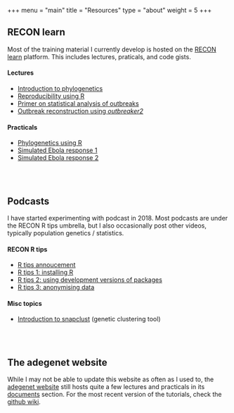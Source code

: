 +++
menu = "main"
title = "Resources"
type = "about"
weight = 5
+++


## RECON learn

Most of the training material I currently develop is hosted on the [RECON
learn](https://reconlearn.netlify.com/) platform. This includes lectures,
praticals, and code gists.

#### Lectures

- [Introduction to phylogenetics](https://reconlearn.netlify.com/post/lecture-phylogenetics/)
- [Reproducibility using R](https://reconlearn.netlify.com/post/reproducibility/)
- [Primer on statistical analysis of outbreaks](https://reconlearn.netlify.com/post/outbreakstatsprimer/)
- [Outbreak reconstruction using *outbreaker2*](https://reconlearn.netlify.com/post/lectureoutbreaker2/)

#### Practicals

- [Phylogenetics using R](https://reconlearn.netlify.com/post/practical-phylogenetics/)
- [Simulated Ebola response 1](https://reconlearn.netlify.com/post/simulated-evd-early/)
- [Simulated Ebola response 2](https://reconlearn.netlify.com/post/practical-ebola-reconstruction/)


<br>
<br>

## Podcasts

I have started experimenting with podcast in 2018. Most podcasts are under the
RECON R tips umbrella, but I also occasionally post other videos, typically
population genetics / statistics.

#### RECON R tips

- [R tips annoucement](https://www.youtube.com/watch?v=-l680LGAmzs)
- [R tips 1: installing R](https://www.youtube.com/watch?v=LbezGA_Yle8)
- [R tips 2: using development versions of packages](https://www.youtube.com/watch?v=9ADX-OPzdzA)
- [R tips 3: anonymising data](https://www.youtube.com/watch?v=1Zx0aQNxatY)


#### Misc topics

- [Introduction to snapclust](https://www.youtube.com/watch?v=Vl3cf0XHG7Q) (genetic clustering tool)


<br>
<br>



## The adegenet website

While I may not be able to update this website as often as I used to, the
[adegenet website](http://adegenet.r-forge.r-project.org/) still hosts quite a
few lectures and practicals in its
[documents](http://adegenet.r-forge.r-project.org/) section. For the most recent
version of the tutorials, check the [github
wiki](https://github.com/thibautjombart/adegenet/wiki/Tutorials).

